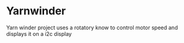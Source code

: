 # Yarnwinder
Yarn winder project uses a rotatory know to control motor speed and displays it on a i2c display
